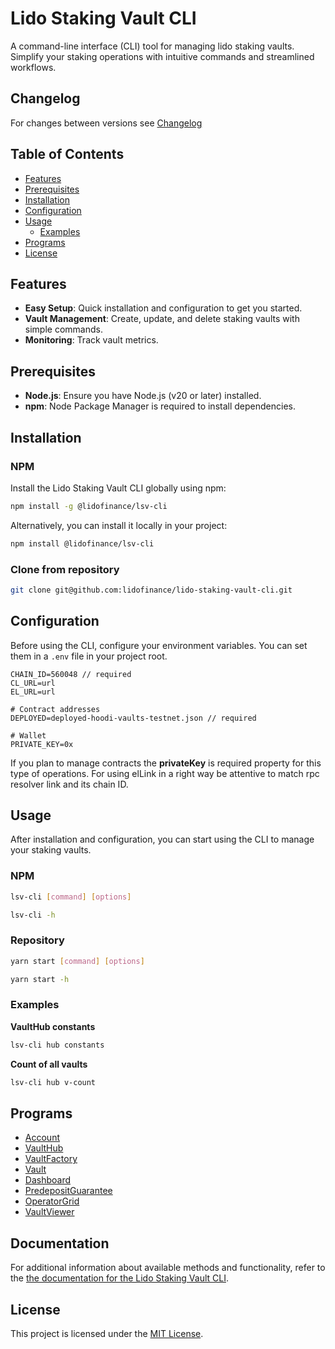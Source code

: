 # Lido Staking Vault CLI

A command-line interface (CLI) tool for managing lido staking vaults. Simplify your staking operations with intuitive commands and streamlined workflows.

## Changelog

For changes between versions see [Changelog](./CHANGELOG.md)

## Table of Contents

- [Features](#features)
- [Prerequisites](#prerequisites)
- [Installation](#installation)
- [Configuration](#configuration)
- [Usage](#usage)
  - [Examples](#examples)
- [Programs](#programs)
- [License](#license)

## Features

- **Easy Setup**: Quick installation and configuration to get you started.
- **Vault Management**: Create, update, and delete staking vaults with simple commands.
- **Monitoring**: Track vault metrics.

## Prerequisites

- **Node.js**: Ensure you have Node.js (v20 or later) installed.
- **npm**: Node Package Manager is required to install dependencies.

## Installation

### NPM

Install the Lido Staking Vault CLI globally using npm:

```bash
npm install -g @lidofinance/lsv-cli
```

Alternatively, you can install it locally in your project:

```bash
npm install @lidofinance/lsv-cli
```

### Clone from repository

```bash
git clone git@github.com:lidofinance/lido-staking-vault-cli.git
```

## Configuration

Before using the CLI, configure your environment variables. You can set them in a `.env` file in your project root.

```.env
CHAIN_ID=560048 // required
CL_URL=url
EL_URL=url

# Contract addresses
DEPLOYED=deployed-hoodi-vaults-testnet.json // required

# Wallet
PRIVATE_KEY=0x
```

If you plan to manage contracts the **privateKey** is required property for this type of operations.
For using elLink in a right way be attentive to match rpc resolver link and its chain ID.

## Usage

After installation and configuration, you can start using the CLI to manage your staking vaults.

### NPM

```bash
lsv-cli [command] [options]
```

```bash
lsv-cli -h
```

### Repository

```bash
yarn start [command] [options]
```

```bash
yarn start -h
```

### Examples

**VaultHub constants**

```bash
lsv-cli hub constants
```

**Count of all vaults**

```bash
lsv-cli hub v-count
```

## Programs

- [Account](https://lidofinance.github.io/lido-staking-vault-cli/commands/account)
- [VaultHub](https://lidofinance.github.io/lido-staking-vault-cli/commands/vault-hub)
- [VaultFactory](https://lidofinance.github.io/lido-staking-vault-cli/commands/vault-factory)
- [Vault](https://lidofinance.github.io/lido-staking-vault-cli/commands/vault)
- [Dashboard](https://lidofinance.github.io/lido-staking-vault-cli/commands/dashboard)
- [PredepositGuarantee](https://lidofinance.github.io/lido-staking-vault-cli/commands/predeposit-guarantee)
- [OperatorGrid](https://lidofinance.github.io/lido-staking-vault-cli/commands/operator-grid)
- [VaultViewer](https://lidofinance.github.io/lido-staking-vault-cli/commands/vault-viewer)

## Documentation

For additional information about available methods and functionality, refer to the [the documentation for the Lido Staking Vault CLI](https://lidofinance.github.io/lido-staking-vault-cli/).

## License

This project is licensed under the [MIT License](LICENSE).
